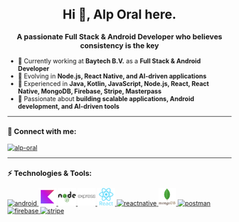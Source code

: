 <h1 align="center">Hi 👋, Alp Oral here.</h1>
<h3 align="center">A passionate Full Stack & Android Developer who believes consistency is the key</h3>

- 🔭 Currently working at **Baytech B.V.** as a **Full Stack & Android Developer**
- 🌱 Evolving in **Node.js, React Native, and AI-driven applications**
- 🚀 Experienced in **Java, Kotlin, JavaScript, Node.js, React, React Native, MongoDB, Firebase, Stripe, Masterpass**
- 🎯 Passionate about **building scalable applications, Android development, and AI-driven tools**

---

<h3 align="left">📲 Connect with me:</h3>
<p align="left">
<a href="https://linkedin.com/in/alp-oral" target="blank">
<img align="center" src="https://raw.githubusercontent.com/rahuldkjain/github-profile-readme-generator/master/src/images/icons/Social/linked-in-alt.svg" alt="alp-oral" height="30" width="40" />
</a>
</p>

---

<h3 align="left">⚡ Technologies & Tools:</h3>
<p align="left">
  <a href="https://developer.android.com/" target="_blank" rel="noreferrer">
    <img src="https://www.vectorlogo.zone/logos/android/android-icon.svg" alt="android" width="40" height="40"/>
  </a>
  <a href="https://kotlinlang.org/" target="_blank" rel="noreferrer">
    <img src="https://raw.githubusercontent.com/devicons/devicon/master/icons/kotlin/kotlin-original.svg" alt="kotlin" width="40" height="40"/>
  </a>
  <a href="https://nodejs.org/" target="_blank" rel="noreferrer">
    <img src="https://raw.githubusercontent.com/devicons/devicon/master/icons/nodejs/nodejs-original-wordmark.svg" alt="nodejs" width="40" height="40"/>
  </a>
  <a href="https://expressjs.com/" target="_blank" rel="noreferrer">
    <img src="https://raw.githubusercontent.com/devicons/devicon/master/icons/express/express-original-wordmark.svg" alt="express" width="40" height="40"/>
  </a>
  <a href="https://reactjs.org/" target="_blank" rel="noreferrer">
    <img src="https://raw.githubusercontent.com/devicons/devicon/master/icons/react/react-original-wordmark.svg" alt="react" width="40" height="40"/>
  </a>
  <a href="https://reactnative.dev/" target="_blank" rel="noreferrer">
    <img src="https://reactnative.dev/img/header_logo.svg" alt="reactnative" width="40" height="40"/>
  </a>
  <a href="https://www.mongodb.com/" target="_blank" rel="noreferrer">
    <img src="https://raw.githubusercontent.com/devicons/devicon/master/icons/mongodb/mongodb-original-wordmark.svg" alt="mongodb" width="40" height="40"/>
  </a>
  <a href="https://www.postman.com/" target="_blank" rel="noreferrer">
    <img src="https://www.vectorlogo.zone/logos/getpostman/getpostman-icon.svg" alt="postman" width="40" height="40"/>
  </a>
  <a href="https://firebase.google.com/" target="_blank" rel="noreferrer">
    <img src="https://www.vectorlogo.zone/logos/firebase/firebase-icon.svg" alt="firebase" width="40" height="40"/>
  </a>
  <a href="https://stripe.com/" target="_blank" rel="noreferrer">
    <img src="https://www.vectorlogo.zone/logos/stripe/stripe-icon.svg" alt="stripe" width="40" height="40"/>
  </a>
</p>
